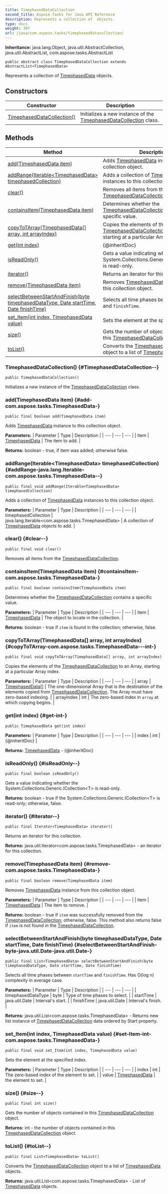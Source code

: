 ```yaml
---
title: TimephasedDataCollection
second_title: Aspose.Tasks for Java API Reference
description: Represents a collection of  objects.
type: docs
weight: 307
url: /java/com.aspose.tasks/timephaseddatacollection/
---
```


**Inheritance:**
java.lang.Object, java.util.AbstractCollection, java.util.AbstractList, com.aspose.tasks.AbstractList
```
public abstract class TimephasedDataCollection extends AbstractList<TimephasedData>
```

Represents a collection of [TimephasedData](../../com.aspose.tasks/timephaseddata) objects.
## Constructors

| Constructor | Description |
| --- | --- |
| [TimephasedDataCollection()](#TimephasedDataCollection--) | Initializes a new instance of the [TimephasedDataCollection](../../com.aspose.tasks/timephaseddatacollection) class. |
## Methods

| Method | Description |
| --- | --- |
| [add(TimephasedData item)](#add-com.aspose.tasks.TimephasedData-) | Adds [TimephasedData](../../com.aspose.tasks/timephaseddata) instance to this collection object. |
| [addRange(Iterable&lt;TimephasedData&gt; timephasedCollection)](#addRange-java.lang.Iterable-com.aspose.tasks.TimephasedData--) | Adds a collection of [TimephasedData](../../com.aspose.tasks/timephaseddata) instances to this collection object. |
| [clear()](#clear--) | Removes all items from the [TimephasedDataCollection](../../com.aspose.tasks/timephaseddatacollection). |
| [containsItem(TimephasedData item)](#containsItem-com.aspose.tasks.TimephasedData-) | Determines whether the [TimephasedDataCollection](../../com.aspose.tasks/timephaseddatacollection) contains a specific value. |
| [copyToTArray(TimephasedData[] array, int arrayIndex)](#copyToTArray-com.aspose.tasks.TimephasedData---int-) | Copies the elements of the [TimephasedDataCollection](../../com.aspose.tasks/timephaseddatacollection) to an Array, starting at a particular Array index. |
| [get(int index)](#get-int-) | \{@inheritDoc\} |
| [isReadOnly()](#isReadOnly--) | Gets a value indicating whether the System.Collections.Generic.ICollection&lt;T&gt; is read-only. |
| [iterator()](#iterator--) | Returns an iterator for this collection. |
| [remove(TimephasedData item)](#remove-com.aspose.tasks.TimephasedData-) | Removes [TimephasedData](../../com.aspose.tasks/timephaseddata) instance from this collection object. |
| [selectBetweenStartAndFinish(byte timephasedDataType, Date startTime, Date finishTime)](#selectBetweenStartAndFinish-byte-java.util.Date-java.util.Date-) | Selects all time phases between `startTime` and `finishTime`. |
| [set_Item(int index, TimephasedData value)](#set-Item-int-com.aspose.tasks.TimephasedData-) | Sets the element at the specified index. |
| [size()](#size--) | Gets the number of objects contained in this [TimephasedDataCollection](../../com.aspose.tasks/timephaseddatacollection) object. |
| [toList()](#toList--) | Converts the [TimephasedDataCollection](../../com.aspose.tasks/timephaseddatacollection) object to a list of [TimephasedData](../../com.aspose.tasks/timephaseddata) objects. |
### TimephasedDataCollection() {#TimephasedDataCollection--}
```
public TimephasedDataCollection()
```


Initializes a new instance of the [TimephasedDataCollection](../../com.aspose.tasks/timephaseddatacollection) class.

### add(TimephasedData item) {#add-com.aspose.tasks.TimephasedData-}
```
public final boolean add(TimephasedData item)
```


Adds [TimephasedData](../../com.aspose.tasks/timephaseddata) instance to this collection object.

**Parameters:**
| Parameter | Type | Description |
| --- | --- | --- |
| item | [TimephasedData](../../com.aspose.tasks/timephaseddata) | The item to add. |

**Returns:**
boolean - true, if item was added; otherwise false.
### addRange(Iterable&lt;TimephasedData&gt; timephasedCollection) {#addRange-java.lang.Iterable-com.aspose.tasks.TimephasedData--}
```
public final void addRange(Iterable<TimephasedData> timephasedCollection)
```


Adds a collection of [TimephasedData](../../com.aspose.tasks/timephaseddata) instances to this collection object.

**Parameters:**
| Parameter | Type | Description |
| --- | --- | --- |
| timephasedCollection | java.lang.Iterable&lt;com.aspose.tasks.TimephasedData&gt; | A collection of [TimephasedData](../../com.aspose.tasks/timephaseddata) objects to add. |

### clear() {#clear--}
```
public final void clear()
```


Removes all items from the [TimephasedDataCollection](../../com.aspose.tasks/timephaseddatacollection).

### containsItem(TimephasedData item) {#containsItem-com.aspose.tasks.TimephasedData-}
```
public final boolean containsItem(TimephasedData item)
```


Determines whether the [TimephasedDataCollection](../../com.aspose.tasks/timephaseddatacollection) contains a specific value.

**Parameters:**
| Parameter | Type | Description |
| --- | --- | --- |
| item | [TimephasedData](../../com.aspose.tasks/timephaseddata) | The object to locate in the collection. |

**Returns:**
boolean - true if `item` is found in the collection; otherwise, false.
### copyToTArray(TimephasedData[] array, int arrayIndex) {#copyToTArray-com.aspose.tasks.TimephasedData---int-}
```
public final void copyToTArray(TimephasedData[] array, int arrayIndex)
```


Copies the elements of the [TimephasedDataCollection](../../com.aspose.tasks/timephaseddatacollection) to an Array, starting at a particular Array index.

**Parameters:**
| Parameter | Type | Description |
| --- | --- | --- |
| array | [TimephasedData\[\]](../../com.aspose.tasks/timephaseddata) | The one-dimensional Array that is the destination of the elements copied from [TimephasedDataCollection](../../com.aspose.tasks/timephaseddatacollection). The Array must have zero-based indexing. |
| arrayIndex | int | The zero-based index in `array` at which copying begins. |

### get(int index) {#get-int-}
```
public TimephasedData get(int index)
```




**Parameters:**
| Parameter | Type | Description |
| --- | --- | --- |
| index | int | \{@inheritDoc\} |

**Returns:**
[TimephasedData](../../com.aspose.tasks/timephaseddata) - \{@inheritDoc\}
### isReadOnly() {#isReadOnly--}
```
public final boolean isReadOnly()
```


Gets a value indicating whether the System.Collections.Generic.ICollection&lt;T&gt; is read-only.

**Returns:**
boolean - true if the System.Collections.Generic.ICollection&lt;T&gt; is read-only; otherwise, false.
### iterator() {#iterator--}
```
public final Iterator<TimephasedData> iterator()
```


Returns an iterator for this collection.

**Returns:**
java.util.Iterator&lt;com.aspose.tasks.TimephasedData&gt; - an iterator for this collection.
### remove(TimephasedData item) {#remove-com.aspose.tasks.TimephasedData-}
```
public final boolean remove(TimephasedData item)
```


Removes [TimephasedData](../../com.aspose.tasks/timephaseddata) instance from this collection object.

**Parameters:**
| Parameter | Type | Description |
| --- | --- | --- |
| item | [TimephasedData](../../com.aspose.tasks/timephaseddata) | The item to remove. |

**Returns:**
boolean - true if `item` was successfully removed from the [TimephasedDataCollection](../../com.aspose.tasks/timephaseddatacollection); otherwise, false. This method also returns false if `item` is not found in the [TimephasedDataCollection](../../com.aspose.tasks/timephaseddatacollection).
### selectBetweenStartAndFinish(byte timephasedDataType, Date startTime, Date finishTime) {#selectBetweenStartAndFinish-byte-java.util.Date-java.util.Date-}
```
public final List<TimephasedData> selectBetweenStartAndFinish(byte timephasedDataType, Date startTime, Date finishTime)
```


Selects all time phases between `startTime` and `finishTime`. Has O(log n) complexity in average case.

**Parameters:**
| Parameter | Type | Description |
| --- | --- | --- |
| timephasedDataType | byte | Type of time phases to select. |
| startTime | java.util.Date | Interval's start. |
| finishTime | java.util.Date | Interval's finish. |

**Returns:**
java.util.List&lt;com.aspose.tasks.TimephasedData&gt; - Returns new list instance of [TimephasedDataCollection](../../com.aspose.tasks/timephaseddatacollection) data ordered by Start property.
### set_Item(int index, TimephasedData value) {#set-Item-int-com.aspose.tasks.TimephasedData-}
```
public final void set_Item(int index, TimephasedData value)
```


Sets the element at the specified index.

**Parameters:**
| Parameter | Type | Description |
| --- | --- | --- |
| index | int | The zero-based index of the element to set. |
| value | [TimephasedData](../../com.aspose.tasks/timephaseddata) | the element to set. |

### size() {#size--}
```
public final int size()
```


Gets the number of objects contained in this [TimephasedDataCollection](../../com.aspose.tasks/timephaseddatacollection) object.

**Returns:**
int - the number of objects contained in this [TimephasedDataCollection](../../com.aspose.tasks/timephaseddatacollection) object.
### toList() {#toList--}
```
public final List<TimephasedData> toList()
```


Converts the [TimephasedDataCollection](../../com.aspose.tasks/timephaseddatacollection) object to a list of [TimephasedData](../../com.aspose.tasks/timephaseddata) objects.

**Returns:**
java.util.List&lt;com.aspose.tasks.TimephasedData&gt; - List of [TimephasedData](../../com.aspose.tasks/timephaseddata) objects.
